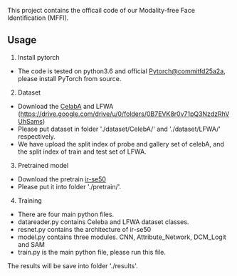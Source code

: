 This project contains the officail code of our Modality-free Face Identification (MFFI).
## Usage

1. Install pytorch

+ The code is tested on python3.6 and official [Pytorch@commitfd25a2a](https://github.com/pytorch/pytorch/tree/fd25a2a86c6afa93c7062781d013ad5f41e0504b#from-source), please install PyTorch from source.

2. Dataset
- Download the [CelabA](http://mmlab.ie.cuhk.edu.hk/projects/CelebA.html) and LFWA (https://drive.google.com/drive/u/0/folders/0B7EVK8r0v71pQ3NzdzRhVUhSams)
- Please put dataset in folder './dataset/CelebA/' and './dataset/LFWA/' respectively.
- We have upload the split index of probe and gallery set of celebA, and the split index of
train and test set of LFWA.

3. Pretrained model

- Download the pretrain [ir-se50](https://pan.baidu.com/s/12BUjjwy1uUTEF9HCx5qvoQ) 
- Please put it into folder './pretrain/'.

4. Training

- There are four main python files.
- datareader.py contains Celeba and LFWA dataset classes.
- resnet.py contains the architecture of ir-se50
- model.py contains three modules. CNN, Attribute_Network, DCM_Logit and SAM
- train.py is the main python file, please run this file.

The results will be save into folder './results'.